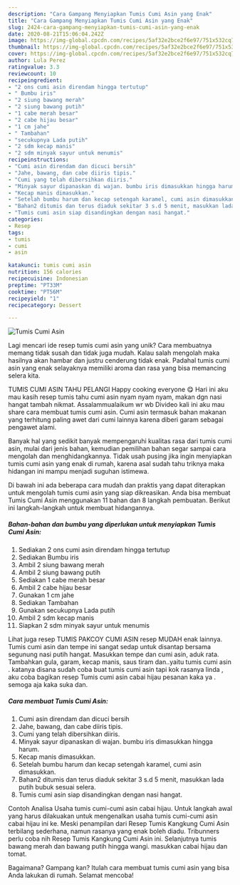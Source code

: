 ```yaml
---
description: "Cara Gampang Menyiapkan Tumis Cumi Asin yang Enak"
title: "Cara Gampang Menyiapkan Tumis Cumi Asin yang Enak"
slug: 2424-cara-gampang-menyiapkan-tumis-cumi-asin-yang-enak
date: 2020-08-21T15:06:04.242Z
image: https://img-global.cpcdn.com/recipes/5af32e2bce2f6e97/751x532cq70/tumis-cumi-asin-foto-resep-utama.jpg
thumbnail: https://img-global.cpcdn.com/recipes/5af32e2bce2f6e97/751x532cq70/tumis-cumi-asin-foto-resep-utama.jpg
cover: https://img-global.cpcdn.com/recipes/5af32e2bce2f6e97/751x532cq70/tumis-cumi-asin-foto-resep-utama.jpg
author: Lula Perez
ratingvalue: 3.3
reviewcount: 10
recipeingredient:
- "2 ons cumi asin direndam hingga tertutup"
- " Bumbu iris"
- "2 siung bawang merah"
- "2 siung bawang putih"
- "1 cabe merah besar"
- "2 cabe hijau besar"
- "1 cm jahe"
- " Tambahan"
- "secukupnya Lada putih"
- "2 sdm kecap manis"
- "2 sdm minyak sayur untuk menumis"
recipeinstructions:
- "Cumi asin direndam dan dicuci bersih"
- "Jahe, bawang, dan cabe diiris tipis."
- "Cumi yang telah dibersihkan diiris."
- "Minyak sayur dipanaskan di wajan. bumbu iris dimasukkan hingga harum."
- "Kecap manis dimasukkan."
- "Setelah bumbu harum dan kecap setengah karamel, cumi asin dimasukkan."
- "Bahan2 ditumis dan terus diaduk sekitar 3 s.d 5 menit, masukkan lada putih bubuk sesuai selera."
- "Tumis cumi asin siap disandingkan dengan nasi hangat."
categories:
- Resep
tags:
- tumis
- cumi
- asin

katakunci: tumis cumi asin 
nutrition: 156 calories
recipecuisine: Indonesian
preptime: "PT33M"
cooktime: "PT56M"
recipeyield: "1"
recipecategory: Dessert

---
```



![Tumis Cumi Asin](https://img-global.cpcdn.com/recipes/5af32e2bce2f6e97/751x532cq70/tumis-cumi-asin-foto-resep-utama.jpg)

Lagi mencari ide resep tumis cumi asin yang unik? Cara membuatnya memang tidak susah dan tidak juga mudah. Kalau salah mengolah maka hasilnya akan hambar dan justru cenderung tidak enak. Padahal tumis cumi asin yang enak selayaknya memiliki aroma dan rasa yang bisa memancing selera kita.

TUMIS CUMI ASIN TAHU PELANGI Happy cooking everyone 😋 Hari ini aku mau kasih resep tumis tahu cumi asin nyam nyam nyam, makan dgn nasi hangat tambah nikmat. Assalammualaikum wr wb Divideo kali ini aku mau share cara membuat tumis cumi asin. Cumi asin termasuk bahan makanan yang terhitung paling awet dari cumi lainnya karena diberi garam sebagai pengawet alami.

Banyak hal yang sedikit banyak mempengaruhi kualitas rasa dari tumis cumi asin, mulai dari jenis bahan, kemudian pemilihan bahan segar sampai cara mengolah dan menghidangkannya. Tidak usah pusing jika ingin menyiapkan tumis cumi asin yang enak di rumah, karena asal sudah tahu triknya maka hidangan ini mampu menjadi suguhan istimewa.


Di bawah ini ada beberapa cara mudah dan praktis yang dapat diterapkan untuk mengolah tumis cumi asin yang siap dikreasikan. Anda bisa membuat Tumis Cumi Asin menggunakan 11 bahan dan 8 langkah pembuatan. Berikut ini langkah-langkah untuk membuat hidangannya.

<!--inarticleads1-->

##### Bahan-bahan dan bumbu yang diperlukan untuk menyiapkan Tumis Cumi Asin:

1. Sediakan 2 ons cumi asin direndam hingga tertutup
1. Sediakan  Bumbu iris
1. Ambil 2 siung bawang merah
1. Ambil 2 siung bawang putih
1. Sediakan 1 cabe merah besar
1. Ambil 2 cabe hijau besar
1. Gunakan 1 cm jahe
1. Sediakan  Tambahan
1. Gunakan secukupnya Lada putih
1. Ambil 2 sdm kecap manis
1. Siapkan 2 sdm minyak sayur untuk menumis


Lihat juga resep TUMIS PAKCOY CUMI ASIN resep MUDAH enak lainnya. Tumis cumi asin dan tempe ini sangat sedap untuk disantap bersama segunung nasi putih hangat. Masukkan tempe dan cumi asin, aduk rata. Tambahkan gula, garam, kecap manis, saus tiram dan..yaitu tumis cumi asin . katanya disana sudah coba buat tumis cumi asin tapi kok rasanya linda , aku coba bagikan resep Tumis cumi asin cabai hijau pesanan kaka ya . semoga aja kaka suka dan. 

<!--inarticleads2-->

##### Cara membuat Tumis Cumi Asin:

1. Cumi asin direndam dan dicuci bersih
1. Jahe, bawang, dan cabe diiris tipis.
1. Cumi yang telah dibersihkan diiris.
1. Minyak sayur dipanaskan di wajan. bumbu iris dimasukkan hingga harum.
1. Kecap manis dimasukkan.
1. Setelah bumbu harum dan kecap setengah karamel, cumi asin dimasukkan.
1. Bahan2 ditumis dan terus diaduk sekitar 3 s.d 5 menit, masukkan lada putih bubuk sesuai selera.
1. Tumis cumi asin siap disandingkan dengan nasi hangat.


Contoh Analisa Usaha tumis cumi-cumi asin cabai hijau. Untuk langkah awal yang harus dilakuakan untuk mengenalkan usaha tumis cumi-cumi asin cabai hijau ini ke. Meski penampilan dari Resep Tumis Kangkung Cumi Asin terbilang sederhana, namun rasanya yang enak boleh diadu. Tribunners perlu coba nih Resep Tumis Kangkung Cumi Asin ini. Selanjutnya tumis bawang merah dan bawang putih hingga wangi. masukkan cabai hijau dan tomat. 

Bagaimana? Gampang kan? Itulah cara membuat tumis cumi asin yang bisa Anda lakukan di rumah. Selamat mencoba!
